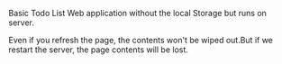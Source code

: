 Basic Todo List Web application without the local Storage but runs on server.

Even if you refresh the page, the contents won't be wiped out.But if we restart the server, the page contents will be lost.